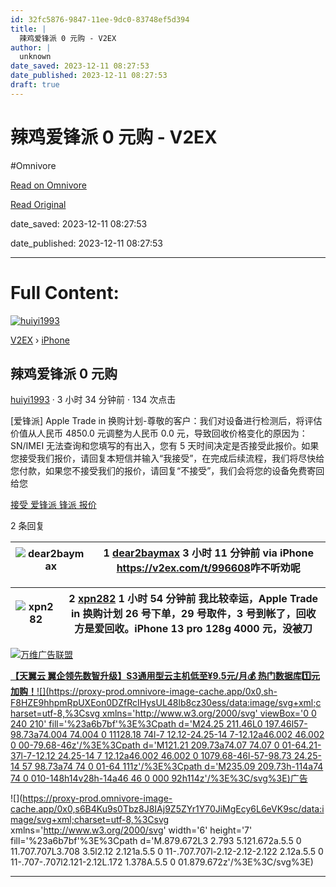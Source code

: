 ```yaml
---
id: 32fc5876-9847-11ee-9dc0-83748ef5d394
title: |
  辣鸡爱锋派 0 元购 - V2EX
author: |
  unknown
date_saved: 2023-12-11 08:27:53
date_published: 2023-12-11 08:27:53
draft: true
---
```


# 辣鸡爱锋派 0 元购 - V2EX
#Omnivore

[Read on Omnivore](https://omnivore.app/me/0-v-2-ex-18c59d56353)

[Read Original](https://www.v2ex.com/t/999507)

date_saved: 2023-12-11 08:27:53

date_published: 2023-12-11 08:27:53

--- 

# Full Content: 

[![huiyi1993](https://proxy-prod.omnivore-image-cache.app/0x0,s81nRXZ6AIibRg6pHgwiWdVeuGUh0bI6NAfueq-RlH7M/https://cdn.v2ex.com/gravatar/5b2e0a949e41be819196f1b1bef29c20?s=73&d=retro)](https://www.v2ex.com/member/huiyi1993)

[V2EX](https://www.v2ex.com/)  › [iPhone](https://www.v2ex.com/go/iphone)

## 辣鸡爱锋派 0 元购

[huiyi1993](https://www.v2ex.com/member/huiyi1993) · 3 小时 34 分钟前 · 134 次点击 

\[爱锋派\] Apple Trade in 换购计划-尊敬的客户：我们对设备进行检测后，将评估价值从人民币 4850.0 元调整为人民币 0.0 元，导致回收价格变化的原因为：SN/IMEI 无法查询和您填写的有出入，您有 5 天时间决定是否接受此报价。如果您接受我们报价，请回复本短信并输入“我接受”，在完成后续流程，我们将尽快给您付款，如果您不接受我们的报价，请回复“不接受”，我们会将您的设备免费寄回给您

[ 接受](https://www.v2ex.com/tag/%E6%8E%A5%E5%8F%97)[ 爱锋派](https://www.v2ex.com/tag/%E7%88%B1%E9%94%8B%E6%B4%BE)[ 锋派](https://www.v2ex.com/tag/%E9%94%8B%E6%B4%BE)[ 报价](https://www.v2ex.com/tag/%E6%8A%A5%E4%BB%B7)

2 条回复 

| ![dear2baymax](https://proxy-prod.omnivore-image-cache.app/0x0,sbF9L9zOQZWJd9sLshij2NrNdLdishCijRq4KhYvdqb4/https://cdn.v2ex.com/gravatar/308eaa616558e4d0bc48ae8a0f3d0a88?s=48&d=retro) | 1 **[dear2baymax](https://www.v2ex.com/member/dear2baymax)** 3 小时 11 分钟前 via iPhone <https://v2ex.com/t/996608>咋不听劝呢 |
| ---------------------------------------------------------------------------------------------------------------------------------------------------------------------------------------- | -------------------------------------------------------------------------------------------------------------------- |

| ![xpn282](https://proxy-prod.omnivore-image-cache.app/0x0,sDk-FFt62k6j0FgB7P7DOorwpry_H2PX5VfCBT6L8EJo/https://cdn.v2ex.com/avatar/663f/b9ad/547656_normal.png?m=1623479334) | 2 **[xpn282](https://www.v2ex.com/member/xpn282)** 1 小时 54 分钟前 我比较幸运，Apple Trade in 换购计划 26 号下单，29 号取件，3 号到帐了，回收方是爱回收。iPhone 13 pro 128g 4000 元，没被刀 |
| ---------------------------------------------------------------------------------------------------------------------------------------------------------------------------- | --------------------------------------------------------------------------------------------------------------------------------------------------- |

[](https://wwads.cn/click/bait)[![万维广告联盟](https://proxy-prod.omnivore-image-cache.app/130x0,sQZCiJD8Gza9iH1vnhhGOUjfAviUjgukZ37oPJNYWIGI/https://cdn.wwads.cn/creatives/TJiqU9LJrfPyyBbauAna1Lptzb4pf9CYdWn8FTCs.jpg)](https://wwads.cn/click/bundle?code=XF45ouK9boTfr7r05EK3sjEA7aYcIm)

[**【天翼云 翼企领先数智升级】**S3通用型云主机**低至¥9.5元/月💰️ 热门数据库1️⃣元加购！**](https://wwads.cn/click/bundle?code=XF45ouK9boTfr7r05EK3sjEA7aYcIm)[![](https://proxy-prod.omnivore-image-cache.app/0x0,sh-F8HZE9hhpmRpUXEon0DZfRcIHysUL48lb8cz30ess/data:image/svg+xml;charset=utf-8,%3Csvg xmlns='http://www.w3.org/2000/svg' viewBox='0 0 240 210' fill='%23a6b7bf'%3E%3Cpath d='M24.25 211.46L0 197.46l57-98.73a74.004 74.004 0 11128.18 74l-7 12.12-24.25-14 7-12.12a46.002 46.002 0 00-79.68-46z'/%3E%3Cpath d='M121.21 209.73a74.07 74.07 0 01-64.21-37l-7-12.12 24.25-14 7 12.12a46.002 46.002 0 1079.68-46l-57-98.73 24.25-14 57 98.73a74 74 0 01-64 111z'/%3E%3Cpath d='M235.09 209.73h-114a74 74 0 010-148h14v28h-14a46 46 0 000 92h114z'/%3E%3C/svg%3E)广告](https://wwads.cn/?utm%5Fsource=property-124&utm%5Fmedium=footer "点击了解万维广告联盟")

![](https://proxy-prod.omnivore-image-cache.app/0x0,s6B4Ku9s0Tbz8J8IAj9Z5ZYr1Y70JiMgEcy6L6eVK9sc/data:image/svg+xml;charset=utf-8,%3Csvg xmlns='http://www.w3.org/2000/svg' width='6' height='7' fill='%23a6b7bf'%3E%3Cpath d='M.879.672L3 2.793 5.121.672a.5.5 0 11.707.707L3.708 3.5l2.12 2.121a.5.5 0 11-.707.707l-2.12-2.12-2.122 2.12a.5.5 0 11-.707-.707l2.121-2.12L.172 1.378A.5.5 0 01.879.672z'/%3E%3C/svg%3E)

---

